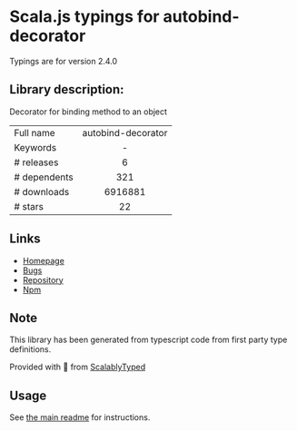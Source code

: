 
# Scala.js typings for autobind-decorator

Typings are for version 2.4.0

## Library description:
Decorator for binding method to an object

|                    |                 |
| ------------------ | :-------------: |
| Full name          | autobind-decorator |
| Keywords           | - |
| # releases         | 6 |
| # dependents       | 321 |
| # downloads        | 6916881 |
| # stars            | 22 |

## Links
- [Homepage](https://github.com/andreypopp/autobind-decorator#readme)
- [Bugs](https://github.com/andreypopp/autobind-decorator/issues)
- [Repository](https://github.com/andreypopp/autobind-decorator)
- [Npm](https://www.npmjs.com/package/autobind-decorator)
    


## Note
This library has been generated from typescript code from first party type definitions.

Provided with :purple_heart: from [ScalablyTyped](https://github.com/oyvindberg/ScalablyTyped)

## Usage
See [the main readme](../../readme.md) for instructions.


